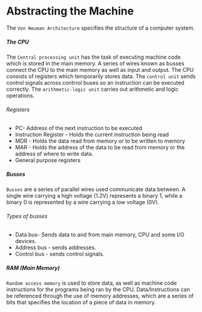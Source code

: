 # Abstracting the Machine
The `Von Neuman Architecture` specifies the structure of a computer system.

##### The CPU
The `Central processing unit` has the task of executing machine code which is stored in the main memory. A series of wires known as busses connect the CPU to the main memory as well as input and output. The CPU consists of registers which temporarily stores data. The `control unit` sends control signals across contrrol buses so an instruction can be executed correctly. The `arithmetic-logic unit` carries out arithmetic and logic operations. 

###### Registers
* PC- Address of the next instruction to be executed
* Instruction Register - Holds the current instruction being read
* MDR - Holds the data read from memory or to be written to memory
* MAR - Holds the address of the data to be read from memory or the address of where to write data.
* General purpose registers

##### Busses 
`Busses` are a series of parallel wires used communicate data between. A single wire carrying a high voltage (1.2V) represents a binary 1, while a binary 0 is represented by a wire carrying a low voltage (0V).

###### Types of busses
* Data bus- Sends data to and from main memory, CPU and some I/O devices.
* Address bus - sends addresses. 
* Control bus - sends control signals.

##### RAM (Main Memory)
`Random access memory` is used to store data, as well as machine code instructions for the programs being ran by the CPU. Data/Instructions can be referenced through the use of memory addresses, which are a series of bits that specifies the location of a piece of data in memory.